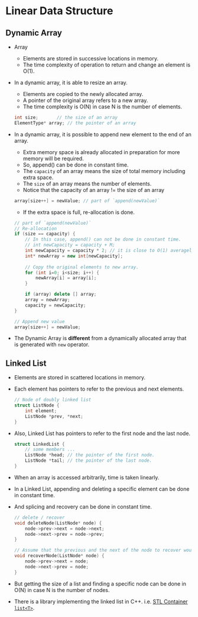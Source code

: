 # Linear Data Structure

## Dynamic Array

- Array
	- Elements are stored in successive locations in memory.
	- The time complexity of operation to return and change an element is O(1).
- In a dynamic array, it is able to resize an array.
	- Elements are copied to the newly allocated array.
	- A pointer of the original array refers to a new array.
	- The time complexity is O(N) in case N is the number of elements.
	
	``` c++
	int size;		// the size of an array
	ElementType* array;	// the pointer of an array
	```

- In a dynamic array, it is possible to append new element to the end of an array. 
	- Extra memory space is already allocated in preparation for more memory will be required.
	- So, append() can be done in constant time.
	- The `capacity` of an array means the size of total memory including extra space.
	- The `size` of an array means the number of elements.
	- Notice that the capacity of an array != the size of an array
	
	``` c++
	array[size++] = newValue; // part of `append(newValue)`
	```

	- If the extra space is full, re-allocation is done.
	
	```c++
	// part of `append(newValue)`
	// Re-allocation
	if (size == capacity) {
		// In this case, append() can not be done in constant time.
		// int newCapacity = capacity + M;
		int newCapacity = capacity * 2; // it is close to O(1) averagely
		int* newArray = new int[newCapacity];
		
		// Copy the original elements to new array.
		for (int i=0; i<size; i++) {
			newArray[i] = array[i];
		}

		if (array) delete [] array;
		array = newArray;
		capacity = newCapacity;
	}
	
	// Append new value
	array[size++] = newValue;
	```

- The Dynamic Array is **different** from a dynamically allocated array that is generated with `new` operator.


## Linked List

- Elements are stored in scattered locations in memory.
- Each element has pointers to refer to the previous and next elements.

	``` c++
	// Node of doubly linked list
	struct ListNode {
		int element;
		ListNode *prev, *next;
	}
	```

- Also, Linked List has pointers to refer to the first node and the last node.

	``` c++
	struct LinkedList {
		// some members ...
		ListNode *head;	// the pointer of the first node.
		ListNode *tail;	// the pointer of the last node.
	}
	```

- When an array is accessed arbitrarily, time is taken linearly.
- In a Linked List, appending and deleting a specific element can be done in constant time.
- And splicing and recovery can be done in constant time.

	``` c++
	// delete / recover
	void deleteNode(ListNode* node) {
		node->prev->next = node->next;
		node->next->prev = node->prev;
	}

	// Assume that the previous and the next of the node to recover would not been deleted.
	void recoverNode(ListNode* node) {
		node->prev->next = node;
		node->next->prev = node;
	}
	```

- But getting the size of a list and finding a specific node can be done in O(N) in case N is the number of nodes.
- There is a library implementing the linked list in C++. i.e. [STL Container `list<T>`](http://www.cplusplus.com/reference/list/list/).

